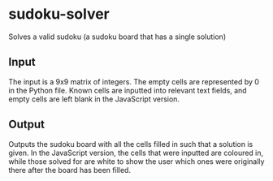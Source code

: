 # sudoku-solver

Solves a valid sudoku (a sudoku board that has a single solution)

## Input

The input is a 9x9 matrix of integers. The empty cells are represented by 0 in the Python file.
Known cells are inputted into relevant text fields, and empty cells are left blank in the JavaScript version.

## Output

Outputs the sudoku board with all the cells filled in such that a solution is given. In the JavaScript version, the cells that were inputted are coloured in, while those solved for are white to show the user which ones were originally there after the board has been filled.
